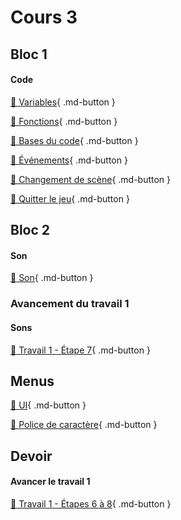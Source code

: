 # Cours 3
## Bloc 1
 
#### Code
[📝 Variables](./code/variables.md){ .md-button }      

[📝 Fonctions](./code/fonctions.md){ .md-button }      

[📝 Bases du code](./code/base.md){ .md-button }     

[📝 Événements](./code/evenements.md){ .md-button }      

[📝 Changement de scène](./code/changement_scene.md){ .md-button }      

[📝 Quitter le jeu](./code/quitter_jeu.md){ .md-button }    

## Bloc 2
#### Son
[📝 Son](./unity/son.md){ .md-button }   

### Avancement du travail 1
#### Sons
[💼 Travail 1 - Étape 7](https://tim-montmorency.com/compendium/582-401-realite-mixte/consignes/travail1-son.html){ .md-button }     

       
## Menus
[📝 UI](./unity/UI.md){ .md-button }    

[📝 Police de caractère](./unity/font.md){ .md-button }


## Devoir 
#### Avancer le travail 1
[💼 Travail 1 - Étapes 6 à 8](https://tim-montmorency.com/compendium/582-401-realite-mixte/consignes/travail1){ .md-button }   
